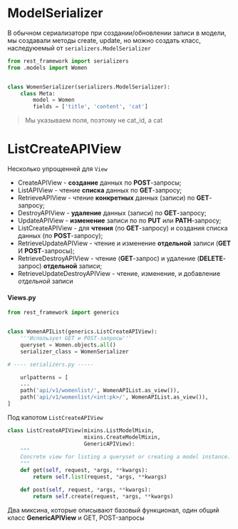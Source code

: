 # ModelSerializer
В обычном сериализаторе при создании/обновлении записи в модели, мы создавали методы create, update, но можно создать класс, наследуюемый от `serializers.ModelSerializer`

```python
from rest_framework import serializers
from .models import Women


class WomenSerializer(serializers.ModelSerializer):
    class Meta:
        model = Women
        fields = ['title', 'content', 'cat'] 
```

> Мы указываем поля, поэтому не cat_id, а cat

# ListCreateAPIView 
Несколько упрощенней для `View`
* CreateAPIView - **создание** данных по __POST__-запросы;
* ListAPIView - чтение **списка** данных по __GET__-запросу;
* RetrieveAPIView - чтение **конкретных** данных (записи) по __GET__-запросу;
* DestroyAPIView - **удаление** данных (записи) по __GET__-запросу;
* UpdateAPIView - **изменение** записи по по __PUT__ или  __PATH__-запросу;
* ListCreateAPIView - для **чтения** (по __GET__-запросу) и создания списка данных (по __POST__-запросу);
* RetrieveUpdateAPIView - чтение и изменение **отдельной** записи (__GET__ И __POST__-запросы);
* RetrieveDestroyAPIView - чтение (__GET__-запрос) и удаление (__DELETE__-запрос) **отдельной** записи;
* RetrieveUpdateDestroyAPIView - чтение, изменение, и добавление *отдельной* записи

#### Views.py
```python
from rest_framework import generics 


class WomenAPIList(generics.ListCreateAPIView):
    '''Использует GET и POST-запросы'''
    queryset = Women.objects.all() 
    serializer_class = WomenSerializer

# ---- serializers.py ----- 

    urlpatterns = [
    ...
    path('api/v1/womenlist/', WomenAPIList.as_view()),
    path('api/v1/womenlist/<int:pk>/', WomenAPIList.as_view()),
]
```

Под капотом `ListCreateAPIView` 
```py
class ListCreateAPIView(mixins.ListModelMixin,
                        mixins.CreateModelMixin,
                        GenericAPIView):
    """
    Concrete view for listing a queryset or creating a model instance.
    """
    def get(self, request, *args, **kwargs):
        return self.list(request, *args, **kwargs)

    def post(self, request, *args, **kwargs):
        return self.create(request, *args, **kwargs)
```
Два миксина, которые описывают базовый функционал, один общий класс __GenericAPIView__ и GET, POST-запросы